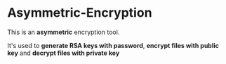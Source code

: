 # Asymmetric-Encryption
This is an **asymmetric** encryption tool. 

It's used to **generate RSA keys with password**, **encrypt files with public key** and **decrypt files with private key**
